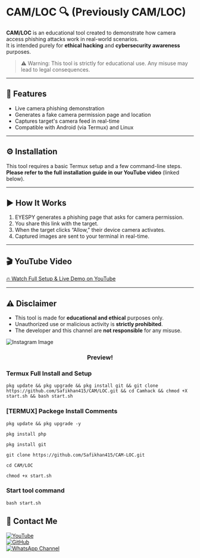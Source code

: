# CAM/LOC 🔍 (Previously CAM/LOC)

**CAM/LOC** is an educational tool created to demonstrate how camera access phishing attacks work in real-world scenarios.  
It is intended purely for **ethical hacking** and **cybersecurity awareness** purposes.

> ⚠️ Warning: This tool is strictly for educational use. Any misuse may lead to legal consequences.

---

## 📌 Features

- Live camera phishing demonstration
- Generates a fake camera permission page and location
- Captures target's camera feed in real-time
- Compatible with Android (via Termux) and Linux

---

## ⚙️ Installation

This tool requires a basic Termux setup and a few command-line steps.  
**Please refer to the full installation guide in our YouTube video** (linked below).

---

## ▶️ How It Works

1. EYESPY generates a phishing page that asks for camera permission.
2. You share this link with the target.
3. When the target clicks “Allow,” their device camera activates.
4. Captured images are sent to your terminal in real-time.

---

## 🎬 YouTube Video

[🔥 Watch Full Setup & Live Demo on YouTube](https://youtu.be/v20UHrx2lDc?si=8I2FZ5Khpg4nWVth)

---

## ⚠️ Disclaimer

- This tool is made for **educational and ethical** purposes only.
- Unauthorized use or malicious activity is **strictly prohibited**.
- The developer and this channel are **not responsible** for any misuse.



![Instagram Image ](.jpg)

<h3 align="center"> Preview!</h3>

### Termux Full Install and Setup 
```
pkg update && pkg upgrade && pkg install git && git clone https://github.com/Safikhan415/CAM/LOC.git && cd Camhack && chmod +X start.sh && bash start.sh
```

### [TERMUX] Packege Install Comments

```
pkg update && pkg upgrade -y
```
```
pkg install php
```
```
pkg install git
```
```
git clone https://github.com/Safikhan415/CAM-LOC.git
```
```
cd CAM/LOC
```
```
chmod +x start.sh
```

### Start tool command
```
bash start.sh
```


## 📌 Contact Me  

<a href="">
  <img src="https://img.shields.io/badge/YouTube-FF0000?style=for-the-badge&logo=youtube&logoColor=white" alt="YouTube">
</a>  
<br>  

<a href="https://github.com/Safikhan415?tab=repositories">
  <img src="https://img.shields.io/badge/GitHub-000000?style=for-the-badge&logo=github&logoColor=white" alt="GitHub">
</a>  
<br>  

<a href="https://chat.whatsapp.com/ESr2KyoqwHv9jqJZTAjNZF">
  <img src="https://img.shields.io/badge/WhatsApp-25D366?style=for-the-badge&logo=whatsapp&logoColor=white" alt="WhatsApp Channel">
</a>
